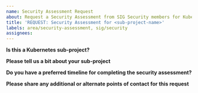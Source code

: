 ```yaml
---
name: Security Assessment Request
about: Request a Security Assessment from SIG Security members for Kubernetes sub-projects
title: 'REQUEST: Security Assessment for <sub-project-name>'
labels: area/security-assessment, sig/security
assignees: 
---
```


**Is this a Kubernetes sub-project?** 
<!--
A subproject in this context is defined as a repository in https://github.com/kubernetes-sigs/ or https://github.com/kubernetes

For CNCF projects, please refer to CNCF Security TAG process: https://github.com/cncf/tag-security/tree/main/assessments
-->

**Please tell us a bit about your sub-project** 
<!-- Please include links to github repos, docs and communication channels (e.g. mailing list, slack channel) -->

**Do you have a preferred timeline for completing the security assessment?**
  
<!-- The team looks at these every other week, but if you have an urgent need for this request, please reach out to us on Kubernetes slack: #sig-security 

If you have already identified members in the community who are willing to help out in this initiative please tag them in this issue
-->
**Please share any additional or alternate points of contact for this request**

<!-- Atleast one additional point of contact is recommended other than the person creating this issue

-->

<!-- Want to learn more about SIG Security ? 

We started the partnering with maintainers for self-assessments of sub-projects in 2021, to improve security posture and increase awareness of
security best practices throughout the Kubernetes community

Read about our charter here: https://github.com/kubernetes/community/blob/master/sig-security/charter.md

If you have any feedback about this process, please leave a comment here: https://github.com/kubernetes/sig-security/issues/2

And thanks for reaching out! We're here to help. -->

